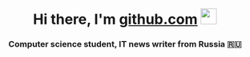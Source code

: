 <h1 align="center">Hi there, I'm <a href="https://daniilshat.ru/" target="_blank">github.com</a> 
<img src="https://github.com/blackcater/blackcater/raw/main/images/Hi.gif" height="32"/></h1>
<h3 align="center">Computer science student, IT news writer from Russia 🇷🇺</h3>
